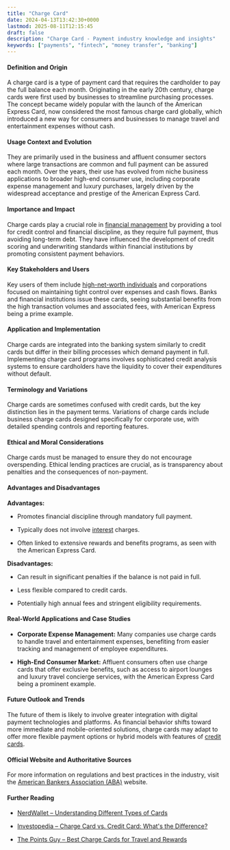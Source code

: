 ```yaml
---
title: "Charge Card"
date: 2024-04-13T13:42:30+0000
lastmod: 2025-08-11T12:15:45
draft: false
description: "Charge Card - Payment industry knowledge and insights"
keywords: ["payments", "fintech", "money transfer", "banking"]
---
```


#### Definition and Origin

A charge card is a type of payment card that requires the cardholder to pay the full balance each month. Originating in the early 20th century, charge cards were first used by businesses to streamline purchasing processes. The concept became widely popular with the launch of the American Express Card, now considered the most famous charge card globally, which introduced a new way for consumers and businesses to manage travel and entertainment expenses without cash.

#### Usage Context and Evolution

They are primarily used in the business and affluent consumer sectors where large transactions are common and full payment can be assured each month. Over the years, their use has evolved from niche business applications to broader high-end consumer use, including corporate expense management and luxury purchases, largely driven by the widespread acceptance and prestige of the American Express Card.

#### Importance and Impact

Charge cards play a crucial role in [financial management](https://faisalkhanllc.xyz/resources/payments-wiki/c/cash-management/) by providing a tool for credit control and financial discipline, as they require full payment, thus avoiding long-term debt. They have influenced the development of credit scoring and underwriting standards within financial institutions by promoting consistent payment behaviors.

#### Key Stakeholders and Users

Key users of them include [high-net-worth individuals](https://faisalkhanllc.xyz/resources/payments-wiki/h/high-net-worth-individuals-hnwis/) and corporations focused on maintaining tight control over expenses and cash flows. Banks and financial institutions issue these cards, seeing substantial benefits from the high transaction volumes and associated fees, with American Express being a prime example.

#### Application and Implementation

Charge cards are integrated into the banking system similarly to credit cards but differ in their billing processes which demand payment in full. Implementing charge card programs involves sophisticated credit analysis systems to ensure cardholders have the liquidity to cover their expenditures without default.

#### Terminology and Variations

Charge cards are sometimes confused with credit cards, but the key distinction lies in the payment terms. Variations of charge cards include business charge cards designed specifically for corporate use, with detailed spending controls and reporting features.

#### Ethical and Moral Considerations

Charge cards must be managed to ensure they do not encourage overspending. Ethical lending practices are crucial, as is transparency about penalties and the consequences of non-payment.

#### Advantages and Disadvantages

**Advantages:**

- Promotes financial discipline through mandatory full payment.

- Typically does not involve [interest](https://faisalkhanllc.xyz/resources/payments-wiki/i/interest/) charges.

- Often linked to extensive rewards and benefits programs, as seen with the American Express Card.

**Disadvantages:**

- Can result in significant penalties if the balance is not paid in full.

- Less flexible compared to credit cards.

- Potentially high annual fees and stringent eligibility requirements.

#### Real-World Applications and Case Studies

- **Corporate Expense Management:** Many companies use charge cards to handle travel and entertainment expenses, benefiting from easier tracking and management of employee expenditures.

- **High-End Consumer Market:** Affluent consumers often use charge cards that offer exclusive benefits, such as access to airport lounges and luxury travel concierge services, with the American Express Card being a prominent example.

#### Future Outlook and Trends

The future of them is likely to involve greater integration with digital payment technologies and platforms. As financial behavior shifts toward more immediate and mobile-oriented solutions, charge cards may adapt to offer more flexible payment options or hybrid models with features of [credit cards](https://faisalkhanllc.xyz/resources/payments-wiki/c/credit-card/).

#### Official Website and Authoritative Sources

For more information on regulations and best practices in the industry, visit the [American Bankers Association (ABA)](https://www.aba.com) website.

#### Further Reading

- [NerdWallet – Understanding Different Types of Cards](https://www.nerdwallet.com)

- [Investopedia – Charge Card vs. Credit Card: What's the Difference?](https://www.investopedia.com)

- [The Points Guy – Best Charge Cards for Travel and Rewards](https://thepointsguy.com)